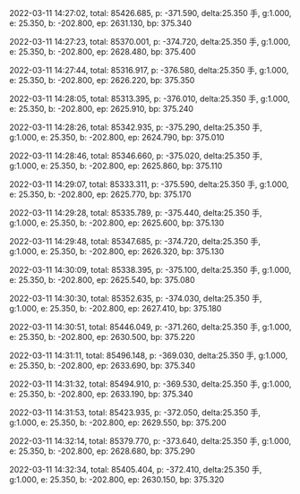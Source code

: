 2022-03-11 14:27:02, total: 85426.685, p: -371.590, delta:25.350 手, g:1.000, e: 25.350, b: -202.800, ep: 2631.130, bp: 375.340

2022-03-11 14:27:23, total: 85370.001, p: -374.720, delta:25.350 手, g:1.000, e: 25.350, b: -202.800, ep: 2628.480, bp: 375.400

2022-03-11 14:27:44, total: 85316.917, p: -376.580, delta:25.350 手, g:1.000, e: 25.350, b: -202.800, ep: 2626.220, bp: 375.350

2022-03-11 14:28:05, total: 85313.395, p: -376.010, delta:25.350 手, g:1.000, e: 25.350, b: -202.800, ep: 2625.910, bp: 375.240

2022-03-11 14:28:26, total: 85342.935, p: -375.290, delta:25.350 手, g:1.000, e: 25.350, b: -202.800, ep: 2624.790, bp: 375.010

2022-03-11 14:28:46, total: 85346.660, p: -375.020, delta:25.350 手, g:1.000, e: 25.350, b: -202.800, ep: 2625.860, bp: 375.110

2022-03-11 14:29:07, total: 85333.311, p: -375.590, delta:25.350 手, g:1.000, e: 25.350, b: -202.800, ep: 2625.770, bp: 375.170

2022-03-11 14:29:28, total: 85335.789, p: -375.440, delta:25.350 手, g:1.000, e: 25.350, b: -202.800, ep: 2625.600, bp: 375.130

2022-03-11 14:29:48, total: 85347.685, p: -374.720, delta:25.350 手, g:1.000, e: 25.350, b: -202.800, ep: 2626.320, bp: 375.130

2022-03-11 14:30:09, total: 85338.395, p: -375.100, delta:25.350 手, g:1.000, e: 25.350, b: -202.800, ep: 2625.540, bp: 375.080

2022-03-11 14:30:30, total: 85352.635, p: -374.030, delta:25.350 手, g:1.000, e: 25.350, b: -202.800, ep: 2627.410, bp: 375.180

2022-03-11 14:30:51, total: 85446.049, p: -371.260, delta:25.350 手, g:1.000, e: 25.350, b: -202.800, ep: 2630.500, bp: 375.220

2022-03-11 14:31:11, total: 85496.148, p: -369.030, delta:25.350 手, g:1.000, e: 25.350, b: -202.800, ep: 2633.690, bp: 375.340

2022-03-11 14:31:32, total: 85494.910, p: -369.530, delta:25.350 手, g:1.000, e: 25.350, b: -202.800, ep: 2633.190, bp: 375.340

2022-03-11 14:31:53, total: 85423.935, p: -372.050, delta:25.350 手, g:1.000, e: 25.350, b: -202.800, ep: 2629.550, bp: 375.200

2022-03-11 14:32:14, total: 85379.770, p: -373.640, delta:25.350 手, g:1.000, e: 25.350, b: -202.800, ep: 2628.680, bp: 375.290

2022-03-11 14:32:34, total: 85405.404, p: -372.410, delta:25.350 手, g:1.000, e: 25.350, b: -202.800, ep: 2630.150, bp: 375.320